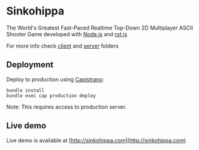 Sinkohippa
==========

The World's Greatest Fast-Paced Realtime Top-Down 2D Multiplayer ASCII Shooter Game
developed with [Node.js](http://nodejs.org/) and [rot.js](http://ondras.github.com/rot.js/hp/)

For more info check [client](https://github.com/OsQu/sinkohippa/tree/master/client) and [server](https://github.com/OsQu/sinkohippa/tree/master/server) folders

## Deployment

Deploy to production using [Capistrano](http://capistranorb.com/):

    bundle install
    bundle exec cap production deploy

Note: This requires access to production server.

## Live demo
Live demo is available at [http://sinkohippa.com](http://sinkohippa.com)
